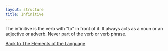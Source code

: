 ```yaml
---
layout: structure
title: Infinitive
---
```


The infinitive is the verb with "to" in front of it. 
It always acts as a noun or an adjective or adverb.
Never part of the verb or verb phrase.

<a href="/structures/the-elements-of-the-language">Back to The Elements of the Language</a>